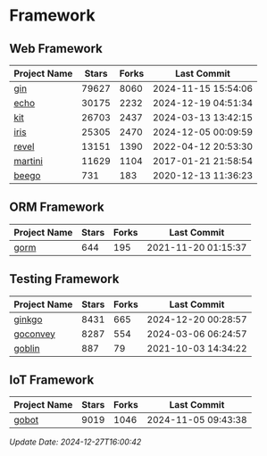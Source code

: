 # Framework

## Web Framework
| Project Name | Stars | Forks | Last Commit |
| ------------ | ----- | ----- | ----------- |
| [gin](https://github.com/gin-gonic/gin) | 79627 | 8060 | 2024-11-15 15:54:06 |
| [echo](https://github.com/labstack/echo) | 30175 | 2232 | 2024-12-19 04:51:34 |
| [kit](https://github.com/go-kit/kit) | 26703 | 2437 | 2024-03-13 13:42:15 |
| [iris](https://github.com/kataras/iris) | 25305 | 2470 | 2024-12-05 00:09:59 |
| [revel](https://github.com/revel/revel) | 13151 | 1390 | 2022-04-12 20:53:30 |
| [martini](https://github.com/go-martini/martini) | 11629 | 1104 | 2017-01-21 21:58:54 |
| [beego](https://github.com/astaxie/beego) | 731 | 183 | 2020-12-13 11:36:23 |

## ORM Framework
| Project Name | Stars | Forks | Last Commit |
| ------------ | ----- | ----- | ----------- |
| [gorm](https://github.com/jinzhu/gorm) | 644 | 195 | 2021-11-20 01:15:37 |

## Testing Framework
| Project Name | Stars | Forks | Last Commit |
| ------------ | ----- | ----- | ----------- |
| [ginkgo](https://github.com/onsi/ginkgo) | 8431 | 665 | 2024-12-20 00:28:57 |
| [goconvey](https://github.com/smartystreets/goconvey) | 8287 | 554 | 2024-03-06 06:24:57 |
| [goblin](https://github.com/franela/goblin) | 887 | 79 | 2021-10-03 14:34:22 |

## IoT Framework
| Project Name | Stars | Forks | Last Commit |
| ------------ | ----- | ----- | ----------- |
| [gobot](https://github.com/hybridgroup/gobot) | 9019 | 1046 | 2024-11-05 09:43:38 |

*Update Date: 2024-12-27T16:00:42*
